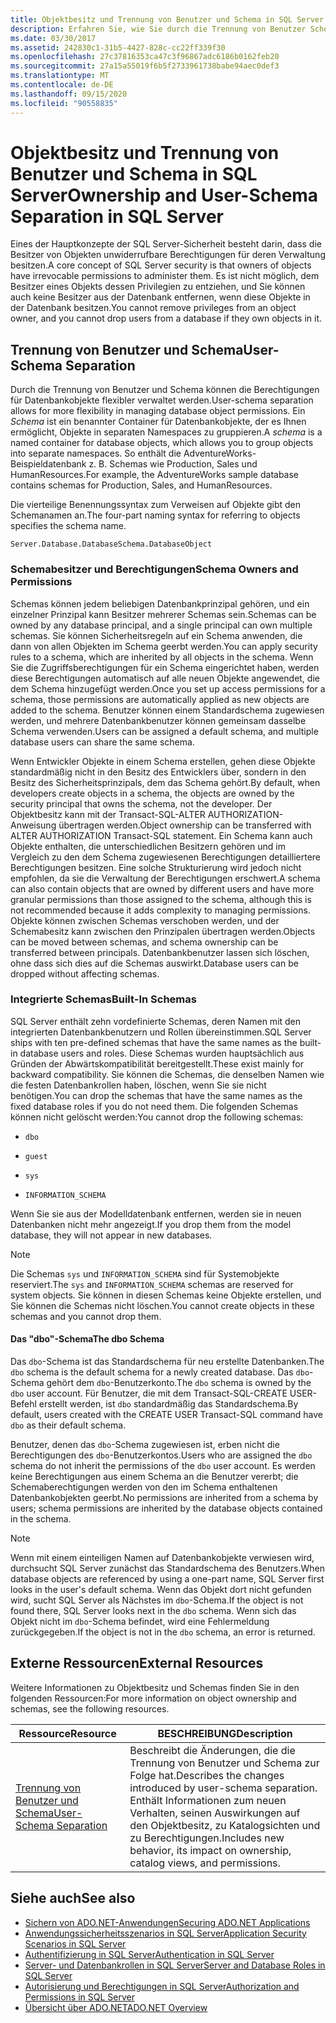 ```yaml
---
title: Objektbesitz und Trennung von Benutzer und Schema in SQL Server
description: Erfahren Sie, wie Sie durch die Trennung von Benutzer Schemas Flexibilität beim Verwalten von SQL Server Berechtigungen für Datenbankobjekte Schemas gruppieren Objekte in separaten Namespaces.
ms.date: 03/30/2017
ms.assetid: 242830c1-31b5-4427-828c-cc22ff339f30
ms.openlocfilehash: 27c37816353ca47c3f96867adc6186b0162feb20
ms.sourcegitcommit: 27a15a55019f6b5f2733961738babe94aec0def3
ms.translationtype: MT
ms.contentlocale: de-DE
ms.lasthandoff: 09/15/2020
ms.locfileid: "90558835"
---
```

# <a name="ownership-and-user-schema-separation-in-sql-server"></a><span data-ttu-id="a52f8-104">Objektbesitz und Trennung von Benutzer und Schema in SQL Server</span><span class="sxs-lookup"><span data-stu-id="a52f8-104">Ownership and User-Schema Separation in SQL Server</span></span>
<span data-ttu-id="a52f8-105">Eines der Hauptkonzepte der SQL Server-Sicherheit besteht darin, dass die Besitzer von Objekten unwiderrufbare Berechtigungen für deren Verwaltung besitzen.</span><span class="sxs-lookup"><span data-stu-id="a52f8-105">A core concept of SQL Server security is that owners of objects have irrevocable permissions to administer them.</span></span> <span data-ttu-id="a52f8-106">Es ist nicht möglich, dem Besitzer eines Objekts dessen Privilegien zu entziehen, und Sie können auch keine Besitzer aus der Datenbank entfernen, wenn diese Objekte in der Datenbank besitzen.</span><span class="sxs-lookup"><span data-stu-id="a52f8-106">You cannot remove privileges from an object owner, and you cannot drop users from a database if they own objects in it.</span></span>  
  
## <a name="user-schema-separation"></a><span data-ttu-id="a52f8-107">Trennung von Benutzer und Schema</span><span class="sxs-lookup"><span data-stu-id="a52f8-107">User-Schema Separation</span></span>  
 <span data-ttu-id="a52f8-108">Durch die Trennung von Benutzer und Schema können die Berechtigungen für Datenbankobjekte flexibler verwaltet werden.</span><span class="sxs-lookup"><span data-stu-id="a52f8-108">User-schema separation allows for more flexibility in managing database object permissions.</span></span> <span data-ttu-id="a52f8-109">Ein *Schema* ist ein benannter Container für Datenbankobjekte, der es Ihnen ermöglicht, Objekte in separaten Namespaces zu gruppieren.</span><span class="sxs-lookup"><span data-stu-id="a52f8-109">A *schema* is a named container for database objects, which allows you to group objects into separate namespaces.</span></span> <span data-ttu-id="a52f8-110">So enthält die AdventureWorks-Beispieldatenbank z. B. Schemas wie Production, Sales und HumanResources.</span><span class="sxs-lookup"><span data-stu-id="a52f8-110">For example, the AdventureWorks sample database contains schemas for Production, Sales, and HumanResources.</span></span>  
  
 <span data-ttu-id="a52f8-111">Die vierteilige Benennungssyntax zum Verweisen auf Objekte gibt den Schemanamen an.</span><span class="sxs-lookup"><span data-stu-id="a52f8-111">The four-part naming syntax for referring to objects specifies the schema name.</span></span>  
  
```text
Server.Database.DatabaseSchema.DatabaseObject  
```  
  
### <a name="schema-owners-and-permissions"></a><span data-ttu-id="a52f8-112">Schemabesitzer und Berechtigungen</span><span class="sxs-lookup"><span data-stu-id="a52f8-112">Schema Owners and Permissions</span></span>  
 <span data-ttu-id="a52f8-113">Schemas können jedem beliebigen Datenbankprinzipal gehören, und ein einzelner Prinzipal kann Besitzer mehrerer Schemas sein.</span><span class="sxs-lookup"><span data-stu-id="a52f8-113">Schemas can be owned by any database principal, and a single principal can own multiple schemas.</span></span> <span data-ttu-id="a52f8-114">Sie können Sicherheitsregeln auf ein Schema anwenden, die dann von allen Objekten im Schema geerbt werden.</span><span class="sxs-lookup"><span data-stu-id="a52f8-114">You can apply security rules to a schema, which are inherited by all objects in the schema.</span></span> <span data-ttu-id="a52f8-115">Wenn Sie die Zugriffsberechtigungen für ein Schema eingerichtet haben, werden diese Berechtigungen automatisch auf alle neuen Objekte angewendet, die dem Schema hinzugefügt werden.</span><span class="sxs-lookup"><span data-stu-id="a52f8-115">Once you set up access permissions for a schema, those permissions are automatically applied as new objects are added to the schema.</span></span> <span data-ttu-id="a52f8-116">Benutzer können einem Standardschema zugewiesen werden, und mehrere Datenbankbenutzer können gemeinsam dasselbe Schema verwenden.</span><span class="sxs-lookup"><span data-stu-id="a52f8-116">Users can be assigned a default schema, and multiple database users can share the same schema.</span></span>  
  
 <span data-ttu-id="a52f8-117">Wenn Entwickler Objekte in einem Schema erstellen, gehen diese Objekte standardmäßig nicht in den Besitz des Entwicklers über, sondern in den Besitz des Sicherheitsprinzipals, dem das Schema gehört.</span><span class="sxs-lookup"><span data-stu-id="a52f8-117">By default, when developers create objects in a schema, the objects are owned by the security principal that owns the schema, not the developer.</span></span> <span data-ttu-id="a52f8-118">Der Objektbesitz kann mit der Transact-SQL-ALTER AUTHORIZATION-Anweisung übertragen werden.</span><span class="sxs-lookup"><span data-stu-id="a52f8-118">Object ownership can be transferred with ALTER AUTHORIZATION Transact-SQL statement.</span></span> <span data-ttu-id="a52f8-119">Ein Schema kann auch Objekte enthalten, die unterschiedlichen Besitzern gehören und im Vergleich zu den dem Schema zugewiesenen Berechtigungen detailliertere Berechtigungen besitzen. Eine solche Strukturierung wird jedoch nicht empfohlen, da sie die Verwaltung der Berechtigungen erschwert.</span><span class="sxs-lookup"><span data-stu-id="a52f8-119">A schema can also contain objects that are owned by different users and have more granular permissions than those assigned to the schema, although this is not recommended because it adds complexity to managing permissions.</span></span> <span data-ttu-id="a52f8-120">Objekte können zwischen Schemas verschoben werden, und der Schemabesitz kann zwischen den Prinzipalen übertragen werden.</span><span class="sxs-lookup"><span data-stu-id="a52f8-120">Objects can be moved between schemas, and schema ownership can be transferred between principals.</span></span> <span data-ttu-id="a52f8-121">Datenbankbenutzer lassen sich löschen, ohne dass sich dies auf die Schemas auswirkt.</span><span class="sxs-lookup"><span data-stu-id="a52f8-121">Database users can be dropped without affecting schemas.</span></span>  
  
### <a name="built-in-schemas"></a><span data-ttu-id="a52f8-122">Integrierte Schemas</span><span class="sxs-lookup"><span data-stu-id="a52f8-122">Built-In Schemas</span></span>  
 <span data-ttu-id="a52f8-123">SQL Server enthält zehn vordefinierte Schemas, deren Namen mit den integrierten Datenbankbenutzern und Rollen übereinstimmen.</span><span class="sxs-lookup"><span data-stu-id="a52f8-123">SQL Server ships with ten pre-defined schemas that have the same names as the built-in database users and roles.</span></span> <span data-ttu-id="a52f8-124">Diese Schemas wurden hauptsächlich aus Gründen der Abwärtskompatibilität bereitgestellt.</span><span class="sxs-lookup"><span data-stu-id="a52f8-124">These exist mainly for backward compatibility.</span></span> <span data-ttu-id="a52f8-125">Sie können die Schemas, die denselben Namen wie die festen Datenbankrollen haben, löschen, wenn Sie sie nicht benötigen.</span><span class="sxs-lookup"><span data-stu-id="a52f8-125">You can drop the schemas that have the same names as the fixed database roles if you do not need them.</span></span> <span data-ttu-id="a52f8-126">Die folgenden Schemas können nicht gelöscht werden:</span><span class="sxs-lookup"><span data-stu-id="a52f8-126">You cannot drop the following schemas:</span></span>  
  
- `dbo`  
  
- `guest`  
  
- `sys`  
  
- `INFORMATION_SCHEMA`  
  
 <span data-ttu-id="a52f8-127">Wenn Sie sie aus der Modelldatenbank entfernen, werden sie in neuen Datenbanken nicht mehr angezeigt.</span><span class="sxs-lookup"><span data-stu-id="a52f8-127">If you drop them from the model database, they will not appear in new databases.</span></span>  
  
> [!NOTE]
> <span data-ttu-id="a52f8-128">Die Schemas `sys` und `INFORMATION_SCHEMA` sind für Systemobjekte reserviert.</span><span class="sxs-lookup"><span data-stu-id="a52f8-128">The `sys` and `INFORMATION_SCHEMA` schemas are reserved for system objects.</span></span> <span data-ttu-id="a52f8-129">Sie können in diesen Schemas keine Objekte erstellen, und Sie können die Schemas nicht löschen.</span><span class="sxs-lookup"><span data-stu-id="a52f8-129">You cannot create objects in these schemas and you cannot drop them.</span></span>  
  
#### <a name="the-dbo-schema"></a><span data-ttu-id="a52f8-130">Das "dbo"-Schema</span><span class="sxs-lookup"><span data-stu-id="a52f8-130">The dbo Schema</span></span>  
 <span data-ttu-id="a52f8-131">Das `dbo`-Schema ist das Standardschema für neu erstellte Datenbanken.</span><span class="sxs-lookup"><span data-stu-id="a52f8-131">The `dbo` schema is the default schema for a newly created database.</span></span> <span data-ttu-id="a52f8-132">Das `dbo`-Schema gehört dem `dbo`-Benutzerkonto.</span><span class="sxs-lookup"><span data-stu-id="a52f8-132">The `dbo` schema is owned by the `dbo` user account.</span></span> <span data-ttu-id="a52f8-133">Für Benutzer, die mit dem Transact-SQL-CREATE USER-Befehl erstellt werden, ist `dbo` standardmäßig das Standardschema.</span><span class="sxs-lookup"><span data-stu-id="a52f8-133">By default, users created with the CREATE USER Transact-SQL command have `dbo` as their default schema.</span></span>  
  
 <span data-ttu-id="a52f8-134">Benutzer, denen das `dbo`-Schema zugewiesen ist, erben nicht die Berechtigungen des `dbo`-Benutzerkontos.</span><span class="sxs-lookup"><span data-stu-id="a52f8-134">Users who are assigned the `dbo` schema do not inherit the permissions of the `dbo` user account.</span></span> <span data-ttu-id="a52f8-135">Es werden keine Berechtigungen aus einem Schema an die Benutzer vererbt; die Schemaberechtigungen werden von den im Schema enthaltenen Datenbankobjekten geerbt.</span><span class="sxs-lookup"><span data-stu-id="a52f8-135">No permissions are inherited from a schema by users; schema permissions are inherited by the database objects contained in the schema.</span></span>  
  
> [!NOTE]
> <span data-ttu-id="a52f8-136">Wenn mit einem einteiligen Namen auf Datenbankobjekte verwiesen wird, durchsucht SQL Server zunächst das Standardschema des Benutzers.</span><span class="sxs-lookup"><span data-stu-id="a52f8-136">When database objects are referenced by using a one-part name, SQL Server first looks in the user's default schema.</span></span> <span data-ttu-id="a52f8-137">Wenn das Objekt dort nicht gefunden wird, sucht SQL Server als Nächstes im `dbo`-Schema.</span><span class="sxs-lookup"><span data-stu-id="a52f8-137">If the object is not found there, SQL Server looks next in the `dbo` schema.</span></span> <span data-ttu-id="a52f8-138">Wenn sich das Objekt nicht im `dbo`-Schema befindet, wird eine Fehlermeldung zurückgegeben.</span><span class="sxs-lookup"><span data-stu-id="a52f8-138">If the object is not in the `dbo` schema, an error is returned.</span></span>  
  
## <a name="external-resources"></a><span data-ttu-id="a52f8-139">Externe Ressourcen</span><span class="sxs-lookup"><span data-stu-id="a52f8-139">External Resources</span></span>  
 <span data-ttu-id="a52f8-140">Weitere Informationen zu Objektbesitz und Schemas finden Sie in den folgenden Ressourcen:</span><span class="sxs-lookup"><span data-stu-id="a52f8-140">For more information on object ownership and schemas, see the following resources.</span></span>  
  
|<span data-ttu-id="a52f8-141">Ressource</span><span class="sxs-lookup"><span data-stu-id="a52f8-141">Resource</span></span>|<span data-ttu-id="a52f8-142">BESCHREIBUNG</span><span class="sxs-lookup"><span data-stu-id="a52f8-142">Description</span></span>|  
|--------------|-----------------|  
|<span data-ttu-id="a52f8-143">[Trennung von Benutzer und Schema](/previous-versions/sql/sql-server-2008-r2/ms190387(v=sql.105))</span><span class="sxs-lookup"><span data-stu-id="a52f8-143">[User-Schema Separation](/previous-versions/sql/sql-server-2008-r2/ms190387(v=sql.105))</span></span>|<span data-ttu-id="a52f8-144">Beschreibt die Änderungen, die die Trennung von Benutzer und Schema zur Folge hat.</span><span class="sxs-lookup"><span data-stu-id="a52f8-144">Describes the changes introduced by user-schema separation.</span></span> <span data-ttu-id="a52f8-145">Enthält Informationen zum neuen Verhalten, seinen Auswirkungen auf den Objektbesitz, zu Katalogsichten und zu Berechtigungen.</span><span class="sxs-lookup"><span data-stu-id="a52f8-145">Includes new behavior, its impact on ownership, catalog views, and permissions.</span></span>|  
  
## <a name="see-also"></a><span data-ttu-id="a52f8-146">Siehe auch</span><span class="sxs-lookup"><span data-stu-id="a52f8-146">See also</span></span>

- [<span data-ttu-id="a52f8-147">Sichern von ADO.NET-Anwendungen</span><span class="sxs-lookup"><span data-stu-id="a52f8-147">Securing ADO.NET Applications</span></span>](../securing-ado-net-applications.md)
- [<span data-ttu-id="a52f8-148">Anwendungssicherheitsszenarios in SQL Server</span><span class="sxs-lookup"><span data-stu-id="a52f8-148">Application Security Scenarios in SQL Server</span></span>](application-security-scenarios-in-sql-server.md)
- [<span data-ttu-id="a52f8-149">Authentifizierung in SQL Server</span><span class="sxs-lookup"><span data-stu-id="a52f8-149">Authentication in SQL Server</span></span>](authentication-in-sql-server.md)
- [<span data-ttu-id="a52f8-150">Server- und Datenbankrollen in SQL Server</span><span class="sxs-lookup"><span data-stu-id="a52f8-150">Server and Database Roles in SQL Server</span></span>](server-and-database-roles-in-sql-server.md)
- [<span data-ttu-id="a52f8-151">Autorisierung und Berechtigungen in SQL Server</span><span class="sxs-lookup"><span data-stu-id="a52f8-151">Authorization and Permissions in SQL Server</span></span>](authorization-and-permissions-in-sql-server.md)
- [<span data-ttu-id="a52f8-152">Übersicht über ADO.NET</span><span class="sxs-lookup"><span data-stu-id="a52f8-152">ADO.NET Overview</span></span>](../ado-net-overview.md)
